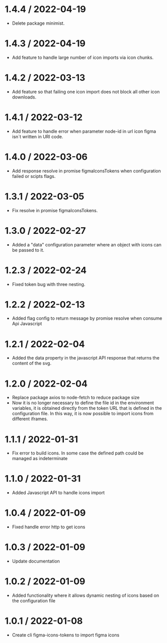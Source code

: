# 1.4.4 / 2022-04-19

- Delete package minimist.

# 1.4.3 / 2022-04-19

- Add feature to handle large number of icon imports via icon chunks.
  
# 1.4.2 / 2022-03-13

- Add feature so that failing one icon import does not block all other icon downloads.

# 1.4.1 / 2022-03-12

- Add feature to handle error when parameter node-id in url icon figma isn`t written in URI code.

# 1.4.0 / 2022-03-06

- Add response resolve in promise figmaIconsTokens when configuration failed or scipts flags.

# 1.3.1 / 2022-03-05

- Fix resolve in promise figmaIconsTokens.

# 1.3.0 / 2022-02-27

- Added a "data" configuration parameter where an object with icons can be passed to it.

# 1.2.3 / 2022-02-24

- Fixed token bug with three nesting.

# 1.2.2 / 2022-02-13

- Added flag config to return message by promise resolve when consume Api Javascript

# 1.2.1 / 2022-02-04

- Added the data property in the javascript API response that returns the content of the svg.

# 1.2.0 / 2022-02-04

- Replace package axios to node-fetch to reduce package size
- Now it is no longer necessary to define the file id in the environment variables, it is obtained directly from the token URL that is defined in the configuration file. In this way, it is now possible to import icons from different iframes.

# 1.1.1 / 2022-01-31

- Fix error to build icons. In some case the defined path could be managed as indeterminate

# 1.1.0 / 2022-01-31

- Added Javascript API to handle icons import

# 1.0.4 / 2022-01-09

- Fixed handle error http to get icons

# 1.0.3 / 2022-01-09

- Update documentation

# 1.0.2 / 2022-01-09

- Added functionality where it allows dynamic nesting of icons based on the configuration file

# 1.0.1 / 2022-01-08

- Create cli figma-icons-tokens to import figma icons
